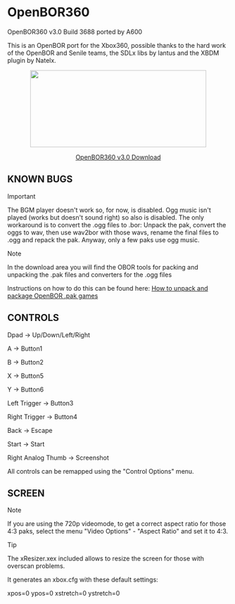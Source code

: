 # OpenBOR360
OpenBOR360 v3.0 Build 3688 ported by A600

This is an OpenBOR port for the Xbox360, possible thanks to the hard work of
the OpenBOR and Senile teams, the SDLx libs by lantus and the XBDM plugin
by Natelx.

<p align="center">
  <img width="400" height="175" src="https://github.com/user-attachments/assets/964d11e3-51c9-4730-853b-ccfb71e0febc">
</p>

<p align="center">
    <a href="https://github.com/mLoaDs/OpenBOR360/releases/tag/OpenBORv3.0" class="btn btn-primary">OpenBOR360 v3.0 Download</a>
</p>

KNOWN BUGS
----------
> [!IMPORTANT]
> The BGM player doesn't work so, for now, is disabled.
> Ogg music isn't played (works but doesn't sound right) so also is disabled.
  The only workaround is to convert the .ogg files to .bor: Unpack the pak,
  convert the oggs to wav, then use wav2bor with those wavs, rename the final
  files to .ogg and repack the pak.
  Anyway, only a few paks use ogg music.

> [!NOTE]
> In the download area you will find the OBOR tools for packing and unpacking the .pak files and converters for the .ogg files
>
> Instructions on how to do this can be found here: [How to unpack and package OpenBOR .pak games](https://openborgames.com/how-to-unpack-and-package-openbor-pak-games#more-1375)

CONTROLS
--------

Dpad 			-> Up/Down/Left/Right

A			-> Button1

B 			-> Button2

X 			-> Button5

Y 			-> Button6

Left Trigger 		-> Button3

Right Trigger 		-> Button4

Back			-> Escape

Start			-> Start

Right Analog Thumb	-> Screenshot



All controls can be remapped using the "Control Options" menu.


SCREEN
------
> [!NOTE]
> If you are using the 720p videomode, to get a correct aspect ratio for those
> 4:3 paks, select the menu "Video Options" - "Aspect Ratio" and set it to 4:3.

> [!TIP]
> The xResizer.xex included allows to resize the screen for those with overscan problems.
>
> It generates an xbox.cfg with these default settings:
>
> xpos=0
> ypos=0
> xstretch=0
> ystretch=0
